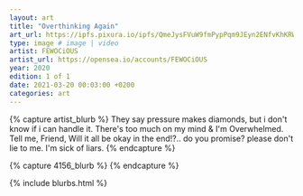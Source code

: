 ```yaml
---
layout: art
title: "Overthinking Again"
art_url: https://ipfs.pixura.io/ipfs/QmeJysFVuW9fmPypPqm9JEyn2ENfvKhKRWesVo76WyxvrZ/overthinkingagain.jpg
type: image # image | video
artist: FEWOCiOUS
artist_url: https://opensea.io/accounts/FEWOCiOUS
year: 2020
edition: 1 of 1
date: 2021-03-20 00:03:00 +0200
categories: art
---
```



{% capture artist_blurb %}
They say pressure makes diamonds, but i don't know if i can handle it. There's too much on my mind & I'm Overwhelmed. Tell me, Friend, Will it all be okay in the end!?.. do you promise? please don't lie to me. I'm sick of liars.
{% endcapture %}

{% capture 4156_blurb %}
{% endcapture %}


{% include blurbs.html %}
		